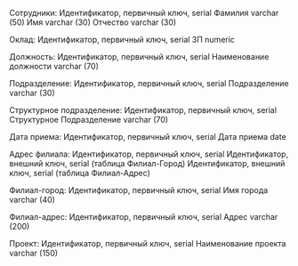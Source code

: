﻿Сотрудники:
Идентификатор, первичный ключ, serial
Фамилия varchar (50)
Имя varchar (30)
Отчество varchar (30)

Оклад:
Идентификатор, первичный ключ, serial
ЗП numeric

Должность:
Идентификатор, первичный ключ, serial
Наименование должности varchar (70)

Подразделение:
Идентификатор, первичный ключ, serial
Подразделение varchar (30)

Структурное подразделение:
Идентификатор, первичный ключ, serial
Структурное Подразделение varchar (70)

Дата приема:
Идентификатор, первичный ключ, serial
Дата приема date

Адрес филиала:
Идентификатор, первичный ключ, serial
Идентификатор, внешний ключ, serial (таблица Филиал-Город)
Идентификатор, внешний ключ, serial (таблица Филиал-Адрес)

Филиал-город:
Идентификатор, первичный ключ, serial
Имя города varchar (40)

Филиал-адрес:
Идентификатор, первичный ключ, serial
Адрес varchar (200)

Проект:
Идентификатор, первичный ключ, serial
Наименование проекта varchar (150)